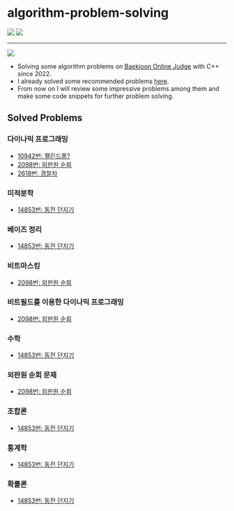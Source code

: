 # algorithm-problem-solving

<img src="https://img.shields.io/badge/C++-00599C?style=flat&logo=C%2B%2B&logoColor=white"/> <img src="https://img.shields.io/badge/Python-3776AB?style=flat&logo=Python&logoColor=white"/> 

<hr>

<img src="http://mazandi.herokuapp.com/api?handle=leesoft&theme=warm"/>

* Solving some algorithm problems on <a href="https://www.acmicpc.net/">Baekjoon Online Judge</a> with C++ since 2022.
* I already solved some recommended problems <a href="https://plzrun.tistory.com/entry/%EC%95%8C%EA%B3%A0%EB%A6%AC%EC%A6%98-%EB%AC%B8%EC%A0%9C%ED%92%80%EC%9D%B4PS-%EC%8B%9C%EC%9E%91%ED%95%98%EA%B8%B0">here</a>.
* From now on I will review some impressive problems among them and make some code snippets for further problem solving.

## Solved Problems
### 다이나믹 프로그래밍
* <a href="https://www.acmicpc.net/problem/10942"> 10942번: 팰린드롬?</a>
* <a href="https://www.acmicpc.net/problem/2098"> 2098번: 외판원 순회</a>
* <a href="https://www.acmicpc.net/problem/2618"> 2618번: 경찰차</a>

### 미적분학
* <a href="https://www.acmicpc.net/problem/14853"> 14853번: 동전 던지기</a>

### 베이즈 정리
* <a href="https://www.acmicpc.net/problem/14853"> 14853번: 동전 던지기</a>

### 비트마스킹
* <a href="https://www.acmicpc.net/problem/2098"> 2098번: 외판원 순회</a>

### 비트필드를 이용한 다이나믹 프로그래밍
* <a href="https://www.acmicpc.net/problem/2098"> 2098번: 외판원 순회</a>

### 수학
* <a href="https://www.acmicpc.net/problem/14853"> 14853번: 동전 던지기</a>

### 외판원 순회 문제
* <a href="https://www.acmicpc.net/problem/2098"> 2098번: 외판원 순회</a>

### 조합론
* <a href="https://www.acmicpc.net/problem/14853"> 14853번: 동전 던지기</a>

### 통계학
* <a href="https://www.acmicpc.net/problem/14853"> 14853번: 동전 던지기</a>

### 확률론
* <a href="https://www.acmicpc.net/problem/14853"> 14853번: 동전 던지기</a>

